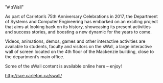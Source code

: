 "# sWall" 


As part of Carleton’s 75th Anniversary Celebrations in 2017, the Department of Systems and Computer Engineering has embarked on an exciting project that aims at looking back on its history, showcasing its present activities and success stories, and boosting a new dynamic for the years to come.

Videos, animations, demos, games and other interactive activities are available to students, faculty and visitors on the sWall, a large interactive wall of screen located on the 4th floor of the Mackenzie building, close to the department’s main office.

Some of the sWall content is available online here – enjoy!



http://sce.carleton.ca/swall/
